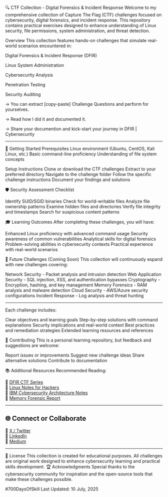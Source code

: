 🔍 CTF Collection - Digital Forensics & Incident Response
Welcome to my comprehensive collection of Capture The Flag (CTF) challenges focused on cybersecurity, digital forensics, and incident response. 
This repository contains practical exercises designed to enhance understanding of Linux security, file permissions, system administration, and threat detection.

Overview
This collection features hands-on challenges that simulate real-world scenarios encountered in:

Digital Forensics & Incident Response (DFIR)

Linux System Administration

Cybersecurity Analysis

Penetration Testing

Security Auditing

-> You can extract [copy-paste] Challenge Questions and perform for yourselves.

-> Read how I did it and documented it.

-> Share your documention and kick-start your journey in DFIR | Cybersecurity

---

🚀 Getting Started
Prerequisites
Linux environment (Ubuntu, CentOS, Kali Linux, etc.)
Basic command-line proficiency
Understanding of file system concepts

Setup Instructions
Clone or download the CTF challenges
Extract to your preferred directory
Navigate to the challenge folder
Follow the specific challenge instructions
Document your findings and solutions

🛡️ Security Assessment Checklist

 Identify SUID/SGID binaries
 Check for world-writable files
 Analyze file ownership patterns
 Examine hidden files and directories
 Verify file integrity and timestamps
 Search for suspicious content patterns

🎓 Learning Outcomes
After completing these challenges, you will have:

Enhanced Linux proficiency with advanced command usage
Security awareness of common vulnerabilities
Analytical skills for digital forensics
Problem-solving abilities in cybersecurity contexts
Practical experience with real-world scenarios

🔄 Future Challenges (Coming Soon)
This collection will continuously expand with new challenges covering:

Network Security - Packet analysis and intrusion detection
Web Application Security - SQL injection, XSS, and authentication bypasses
Cryptography - Encryption, hashing, and key management
Memory Forensics - RAM analysis and malware detection
Cloud Security - AWS/Azure security configurations
Incident Response - Log analysis and threat hunting

---

Each challenge includes:

Clear objectives and learning goals
Step-by-step solutions with command explanations
Security implications and real-world context
Best practices and remediation strategies
Extended learning resources and references

🤝 Contributing
This is a personal learning repository, but feedback and suggestions are welcome:

Report issues or improvements
Suggest new challenge ideas
Share alternative solutions
Contribute to documentation

📚 Additional Resources
Recommended Reading: 

📂 [DFIR CTF Series](https://github.com/jynxora/dfir-ctf-lite-challenges)  
📘 [Linux Notes for Hackers](https://github.com/jynxora/Linux-Notes-for-Hackers)  
📎 [IBM Cybersecurity Architecture Notes](https://github.com/jynxora/IBM-cyber-notes)  
🧪 [Memory Forensic Report](https://github.com/jynxora/Memory-Forensics)

---

## 🌐 Connect or Collaborate

📌 [X / Twitter](https://x.com/JynxZero)  
📌 [LinkedIn](https://www.linkedin.com/in/jynxora)  
📌 [Medium](https://medium.com/@jynxora)

---

📄 License
This collection is created for educational purposes. All challenges are original work designed to enhance cybersecurity learning and practical skills development.
🏆 Acknowledgments
Special thanks to the cybersecurity community for inspiration and the open-source tools that make these challenges possible.



#700DaysOfSkill
Last Updated: 10 July, 2025
